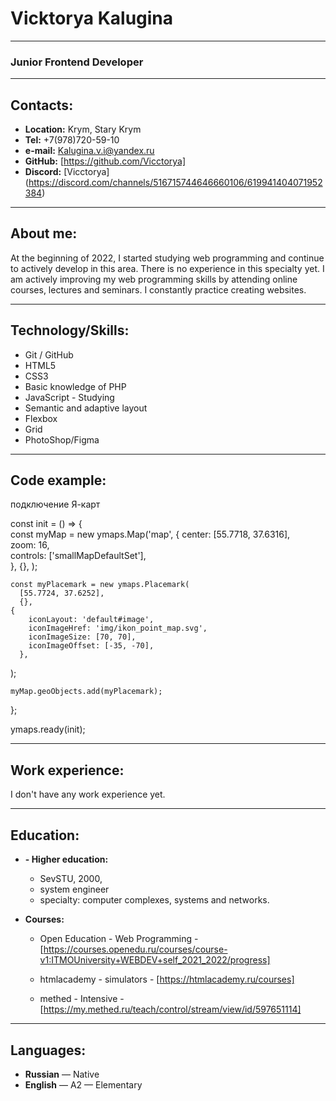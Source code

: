 
# Vicktorya Kalugina
_____________________________

### Junior Frontend Developer
_____________________________

## Contacts:
+ **Location:** Krym, Stary Krym
+ **Tel:** +7(978)720-59-10
+ **e-mail:** Kalugina.v.i@yandex.ru
+ **GitHub:** [https://github.com/Vicctorya] 
+ **Discord:** [Vicctorya] (https://discord.com/channels/516715744646660106/619941404071952384)

_____________________________

## About me:

At the beginning of 2022, I started studying web programming and continue to actively develop in this area.
There is no experience in this specialty yet.
I am actively improving my web programming skills by attending online courses, lectures and seminars. I constantly practice creating websites.

_____________________________

##  Technology/Skills: 

+ Git / GitHub
+ HTML5
+ CSS3
+ Basic knowledge of PHP
+ JavaScript - Studying
+ Semantic and adaptive layout
+ Flexbox
+ Grid
+ PhotoShop/Figma

_____________________________

## Code example:  
 подключение Я-карт

  const init = () => {                      
    const myMap = new ymaps.Map('map',
      {
        center: [55.7718, 37.6316],        
        zoom: 16,                          
       controls: ['smallMapDefaultSet'],   
      },
     {},
    );

    const myPlacemark = new ymaps.Placemark(  
      [55.7724, 37.6252],
      {},
    {
        iconLayout: 'default#image',
        iconImageHref: 'img/ikon_point_map.svg',       
        iconImageSize: [70, 70],                       
        iconImageOffset: [-35, -70],                   
      },
  );

    myMap.geoObjects.add(myPlacemark);
  };

  ymaps.ready(init);
_____________________________

## Work experience:
I don't have any work experience yet.
_____________________________

## Education: 
+ **- Higher education:**
    + SevSTU, 2000,
    + system engineer
    + specialty: computer complexes, systems and networks.

+ **Courses:**
    + Open Education - Web Programming - [https://courses.openedu.ru/courses/course-v1:ITMOUniversity+WEBDEV+self_2021_2022/progress]

    + htmlacademy - simulators - [https://htmlacademy.ru/courses]

    + methed - Intensive - [https://my.methed.ru/teach/control/stream/view/id/597651114]

_____________________________

## Languages:
+ **Russian** — Native
+ **English** — A2 — Elementary





